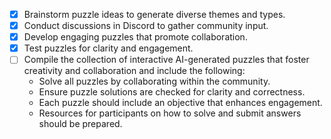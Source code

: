 - [x] Brainstorm puzzle ideas to generate diverse themes and types.
- [x] Conduct discussions in Discord to gather community input.
- [x] Develop engaging puzzles that promote collaboration.
- [x] Test puzzles for clarity and engagement.
- [ ] Compile the collection of interactive AI-generated puzzles that foster creativity and collaboration and include the following:
   - Solve all puzzles by collaborating within the community.
   - Ensure puzzle solutions are checked for clarity and correctness.
   - Each puzzle should include an objective that enhances engagement.
   - Resources for participants on how to solve and submit answers should be prepared.
